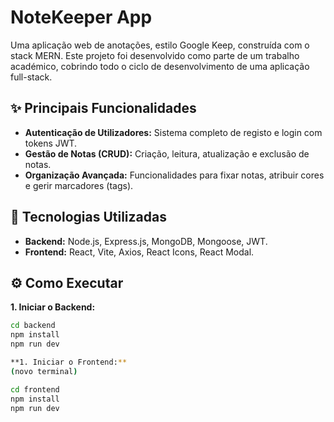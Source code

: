 # NoteKeeper App

Uma aplicação web de anotações, estilo Google Keep, construída com o stack MERN. Este projeto foi desenvolvido como parte de um trabalho académico, cobrindo todo o ciclo de desenvolvimento de uma aplicação full-stack.

## ✨ Principais Funcionalidades

* **Autenticação de Utilizadores:** Sistema completo de registo e login com tokens JWT.
* **Gestão de Notas (CRUD):** Criação, leitura, atualização e exclusão de notas.
* **Organização Avançada:** Funcionalidades para fixar notas, atribuir cores e gerir marcadores (tags).

## 🚀 Tecnologias Utilizadas

* **Backend:** Node.js, Express.js, MongoDB, Mongoose, JWT.
* **Frontend:** React, Vite, Axios, React Icons, React Modal.

## ⚙️ Como Executar

**1. Iniciar o Backend:**
```bash
cd backend
npm install
npm run dev

**1. Iniciar o Frontend:**
(novo terminal)

cd frontend
npm install
npm run dev

